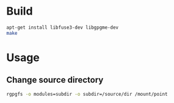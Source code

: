 # Build

```sh
apt-get install libfuse3-dev libgpgme-dev
make
```

# Usage

## Change source directory

```sh
rgpgfs -o modules=subdir -o subdir=/source/dir /mount/point
```
